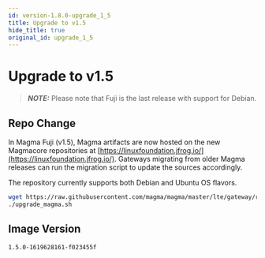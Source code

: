 ```yaml
---
id: version-1.8.0-upgrade_1_5
title: Upgrade to v1.5
hide_title: true
original_id: upgrade_1_5
---
```


# Upgrade to v1.5

> **_NOTE:_** Please note that Fuji is the last release with support for Debian.

## Repo Change

In Magma Fuji (v1.5), Magma artifacts are now hosted on the new Magmacore repositories at
[https://linuxfoundation.jfrog.io/](https://linuxfoundation.jfrog.io/).
Gateways migrating from older Magma releases can run the migration script to update the sources accordingly.

The repository currently supports both Debian and Ubuntu OS flavors.

```bash
wget https://raw.githubusercontent.com/magma/magma/master/lte/gateway/release/upgrade_magma.sh
./upgrade_magma.sh
```

## Image Version

`1.5.0-1619628161-f023455f`
